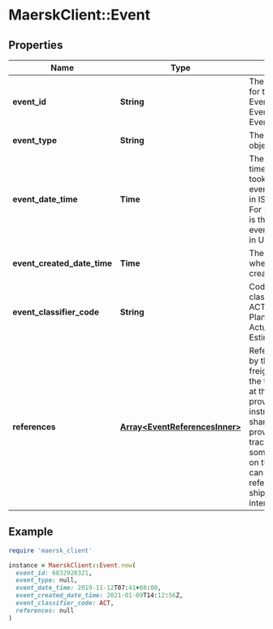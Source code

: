 # MaerskClient::Event

## Properties

| Name | Type | Description | Notes |
| ---- | ---- | ----------- | ----- |
| **event_id** | **String** | The unique identifier for the Equipment Event ID/Transport Event ID/Shipment Event ID. | [optional] |
| **event_type** | **String** | The Event Type of the object. |  |
| **event_date_time** | **Time** | The local date and time, where the event took place or when the event will take place, in ISO 8601 format. For Shipment Event, it is the same as eventCreatedDateTime in UTC timezone. |  |
| **event_created_date_time** | **Time** | The UTC timestamp of when the event was created. |  |
| **event_classifier_code** | **String** | Code for the event classifier, either PLN, ACT or EST. * PLN - Planned * ACT - Actual * EST - Estimated  |  |
| **references** | [**Array&lt;EventReferencesInner&gt;**](EventReferencesInner.md) | References provided by the shipper or freight forwarder at the time of booking or at the time of providing shipping instruction. Carriers share it back when providing track and trace event updates, some are also printed on the B/L. Customers can use these references to track shipments in their internal systems. | [optional] |

## Example

```ruby
require 'maersk_client'

instance = MaerskClient::Event.new(
  event_id: 6832920321,
  event_type: null,
  event_date_time: 2019-11-12T07:41+08:00,
  event_created_date_time: 2021-01-09T14:12:56Z,
  event_classifier_code: ACT,
  references: null
)
```

